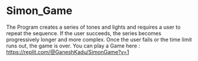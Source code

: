 # Simon_Game
The Program creates a series of tones and lights and requires a user to repeat the sequence. If the user succeeds, the series becomes progressively longer and more complex. Once the user fails or the time limit runs out, the game is over.
You can play a Game here : https://replit.com/@GaneshKadu/SimonGame?v=1
